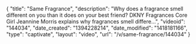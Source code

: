{
    "title": "Same Fragrance",
    "description": "Why does a fragrance smell different on you than it does on your best friend? DKNY Fragrances Core Girl Jeannine Morris explains why fragrances smell differe...",
    "videoid": "144034",
    "date_created": "1394228214",
    "date_modified": "1418181166",
    "type": "captivate",
    "layout": "video",
    "url": "\/v\/same-fragrance\/144034"
}